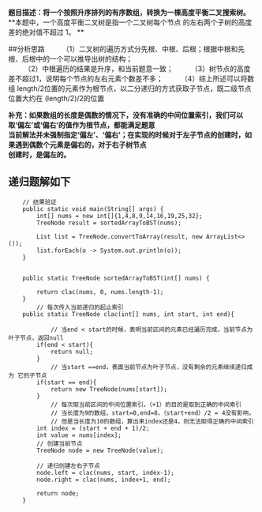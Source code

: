 **题目描述：将一个按照升序排列的有序数组，转换为一棵高度平衡二叉搜索树。**  
**本题中，一个高度平衡二叉树是指一个二叉树每个节点 的左右两个子树的高度差的绝对值不超过 1。 **   

##分析思路
&emsp;&emsp;  （1）二叉树的遍历方式分先根、中根、后根；根据中根和先根、后根中的一个可以推导出树的结构；  
&emsp;&emsp;  （2）中根遍历的结果是升序，和当前题意一致；
&emsp;&emsp;  （3）树节点的高度差不超过1，说明每个节点的左右元素个数差不多；
&emsp;&emsp;  （4）综上所述可以将数组 length/2位置的元素作为根节点，以二分递归的方式获取子节点，既二级节点位置大约在 (length/2)/2的位置

**补充：如果数组的长度是偶数的情况下，没有准确的中间位置索引，我们可以取‘偏左’或‘偏右’的值作为根节点，都能满足题意**  
**当前解法并未强制指定‘偏左’、‘偏右’；在实现的时候对于左子节点的创建时，如果遇到偶数个元素是偏右的，对于右子树节点**  
**创建时，是偏左的。**  
## 递归题解如下
```aidl
    // 结果验证
    public static void main(String[] args) {
        int[] nums = new int[]{1,4,8,9,14,16,19,25,32};
        TreeNode result = sortedArrayToBST(nums);

        List list = TreeNode.convertToArray(result, new ArrayList<>());
        list.forEach(o -> System.out.println(o));
    }


    public static TreeNode sortedArrayToBST(int[] nums) {

        return clac(nums, 0, nums.length-1);
    }
        // 每次传入当前递归的起止索引
    public static TreeNode clac(int[] nums, int start, int end){

            // 当end < start的时候，表明当前区间的元素已经遍历完成，当前节点为叶子节点，返回null
        if(end < start){
            return null;
        }
            // 当start ==end，表面当前节点为叶子节点，没有剩余的元素继续递归成为 它的子节点
        if(start == end){
            return new TreeNode(nums[start]);
        }
            // 每次取当前区间的中间位置索引，（+1）的目的是取到正确的中间索引
            // 当长度为9的数组，start=0,end=8，（start+end）/2 = 4没有影响，
            // 但是当长度为10的数组，算出来index还是4，则无法取得正确的中间索引
        int index = (start + end + 1)/2;
        int value = nums[index];
        // 创建当前节点
        TreeNode node = new TreeNode(value);

        // 递归创建左右子节点
        node.left = clac(nums, start, index-1);
        node.right = clac(nums, index+1, end);

        return node;
    }
```

